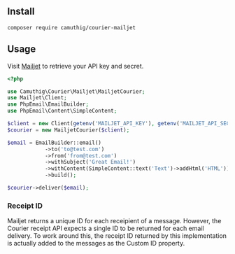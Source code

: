 ## Install

`composer require camuthig/courier-mailjet`


## Usage

Visit [Mailjet](https://app.mailjet.com/transactional) to retrieve your API key and secret.

```php
<?php

use Camuthig\Courier\Mailjet\MailjetCourier;
use Mailjet\Client;
use PhpEmail\EmailBuilder;
use PhpEmail\Content\SimpleContent;

$client = new Client(getenv('MAILJET_API_KEY'), getenv('MAILJET_API_SECRET'));
$courier = new MailjetCourier($client);

$email = EmailBuilder::email()
            ->to('to@test.com')
            ->from('from@test.com')
            ->withSubject('Great Email!')
            ->withContent(SimpleContent::text('Text')->addHtml('HTML'))
            ->build();

$courier->deliver($email);
```

### Receipt ID

Mailjet returns a unique ID for each receipient of a message. However, the Courier receipt
API expects a single ID to be returned for each email delivery. To work around this, the
receipt ID returned by this implementation is actually added to the messages as the Custom ID
property.